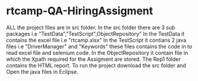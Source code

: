 # rtcamp-QA-HiringAssigment
ALL the project files are in src folder.
In the src folder there are 3 sub packages i.e "TestData","TestScript",ObjectRepository"
In the TestData it contains the excel file i.e "rtcamp.xlsx"
In the TestScript it contians 2 java files i.e "DriverManager" and "Keywords" these files contains the code in to read excel file and selenium code.
In the ObjectRepository it contain file in which the Xpath required for the Assigment are stored. 
The Rep1 folder contains the HTML report.
To run the project download the src folder and Open the java files in Eclipse.
